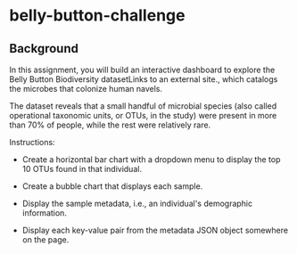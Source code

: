 # belly-button-challenge

Background
-----------
In this assignment, you will build an interactive dashboard to explore the Belly Button Biodiversity datasetLinks to an external site., which catalogs the microbes that colonize human navels.

The dataset reveals that a small handful of microbial species (also called operational taxonomic units, or OTUs, in the study) were present in more than 70% of people, while the rest were relatively rare.

Instructions:

- Create a horizontal bar chart with a dropdown menu to display the top 10 OTUs found in that individual.


- Create a bubble chart that displays each sample.

- Display the sample metadata, i.e., an individual's demographic information.

- Display each key-value pair from the metadata JSON object somewhere on the page.

